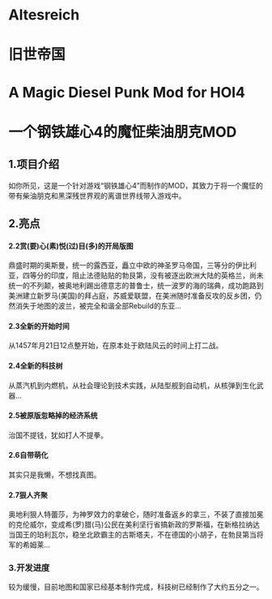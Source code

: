 # Altesreich
# 旧世帝国

# A Magic Diesel Punk Mod for HOI4
# 一个钢铁雄心4的魔怔柴油朋克MOD





## 1.项目介绍

如你所见，这是一个针对游戏“钢铁雄心4”而制作的MOD，其致力于将一个魔怔的带有柴油朋克和黑深残世界观的离谱世界线带入游戏中。



## 2.亮点

#### 2.2赏(要)心(素)悦(过)目(多)的开局版图

鼎盛时期的奥斯曼，统一的露西亚，矗立中欧的神圣罗马帝国，三等分的伊比利亚，四等分的印度，阻止法德贴贴的勃艮第，没有被逐出欧洲大陆的英格兰，尚未统一的不列颠，被奥地利踢出德意志的普鲁士，统一波罗的海的瑞典，成功跑路到美洲建立新罗马(美国)的拜占庭，苏威爱联盟，在美洲随时准备反攻的反乡团，仍然消失于地图的波兰，被完全和谐全部Rebuild的东亚...

#### 2.3全新的开始时间

从1457年月21日12点整开始，在原本处于欧陆风云的时间上打二战。

#### 2.4全新的科技树

从蒸汽机到内燃机，从社会理论到技术实践，从陆型舰到自动机，从核弹到生化武器...

#### 2.5被原版忽略掉的经济系统

治国不提钱，犹如打人不提拳。

#### 2.6自带萌化

其实只是我懒，不想找真图。

#### 2.7狠人齐聚

奥地利狠人特蕾莎，为神罗效力的拿破仑，随时准备返乡的拿三，不装了直接加冕的克伦威尔，变成希(罗)腊(马)公民在美利坚行省搞新政的罗斯福，在新格拉纳达当国王的珀利瓦尔，稳坐北欧霸主的古斯塔夫，不在德国的小胡子，在勃艮第当将军的希姆莱...



### 3.开发进度

较为缓慢，目前地图和国家已经基本制作完成，科技树已经制作了大约五分之一。
